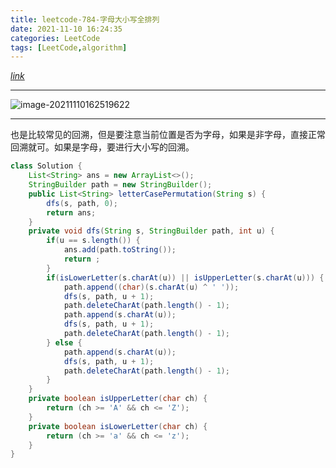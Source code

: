 ```yaml
---
title: leetcode-784-字母大小写全排列
date: 2021-11-10 16:24:35
categories: LeetCode
tags: [LeetCode,algorithm]
---
```


[$link$](https://leetcode-cn.com/problems/letter-case-permutation/)

<hr/>

![image-20211110162519622](https://gitee.com/cao_ziqiang/img/raw/master/20211110162519.png)

<hr/>

也是比较常见的回溯，但是要注意当前位置是否为字母，如果是非字母，直接正常回溯就可。如果是字母，要进行大小写的回溯。

```java
class Solution {
    List<String> ans = new ArrayList<>();
    StringBuilder path = new StringBuilder();
    public List<String> letterCasePermutation(String s) {
        dfs(s, path, 0);
        return ans;
    }
    private void dfs(String s, StringBuilder path, int u) {
        if(u == s.length()) {
            ans.add(path.toString());
            return ;
        }
        if(isLowerLetter(s.charAt(u)) || isUpperLetter(s.charAt(u))) {
            path.append((char)(s.charAt(u) ^ ' '));
            dfs(s, path, u + 1);
            path.deleteCharAt(path.length() - 1);
            path.append(s.charAt(u));
            dfs(s, path, u + 1);
            path.deleteCharAt(path.length() - 1);
        } else {
            path.append(s.charAt(u));
            dfs(s, path, u + 1);
            path.deleteCharAt(path.length() - 1);
        }
    }
    private boolean isUpperLetter(char ch) {
        return (ch >= 'A' && ch <= 'Z');
    }
    private boolean isLowerLetter(char ch) {
        return (ch >= 'a' && ch <= 'z');
    }
}
```


